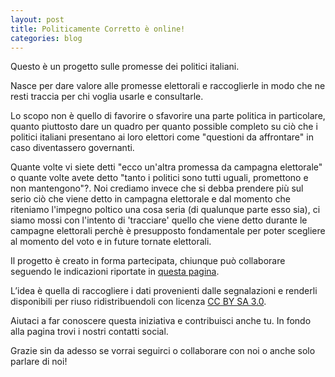 ```yaml
---
layout: post
title: Politicamente Corretto è online!
categories: blog
---
```


Questo è un progetto sulle promesse dei politici italiani.

Nasce per dare valore alle promesse elettorali e raccoglierle in modo che ne resti traccia per chi voglia usarle e consultarle.

Lo scopo non è quello di favorire o sfavorire una parte politica in particolare, quanto piuttosto dare un quadro per quanto possible completo su ciò che i politici italiani presentano ai loro elettori come "questioni da affrontare" in caso diventassero governanti.

Quante volte vi siete detti "ecco un'altra promessa da campagna elettorale" o quante volte avete detto "tanto i politici sono tutti uguali, promettono e non mantengono"?. Noi crediamo invece che si debba prendere più sul serio ciò che viene detto in campagna elettorale e dal momento che riteniamo l'impegno poltico una cosa seria (di qualunque parte esso sia), ci siamo mossi con l'intento di 'tracciare' quello che viene detto durante le campagne elettorali perchè è presupposto fondamentale per poter scegliere al momento del voto e in future tornate elettorali.

Il progetto è creato in forma partecipata, chiunque può collaborare seguendo le indicazioni riportate in [questa pagina](https://www.unapromessa.it/collabora/).

L’idea è quella di raccogliere i dati provenienti dalle segnalazioni e renderli disponibili per riuso ridistribuendoli con licenza [CC BY SA 3.0](https://creativecommons.org/licenses/by-sa/3.0/).

Aiutaci a far conoscere questa iniziativa e contribuisci anche tu. In fondo alla pagina trovi i nostri contatti social.

Grazie sin da adesso se vorrai seguirci o collaborare con noi o anche solo parlare di noi!
